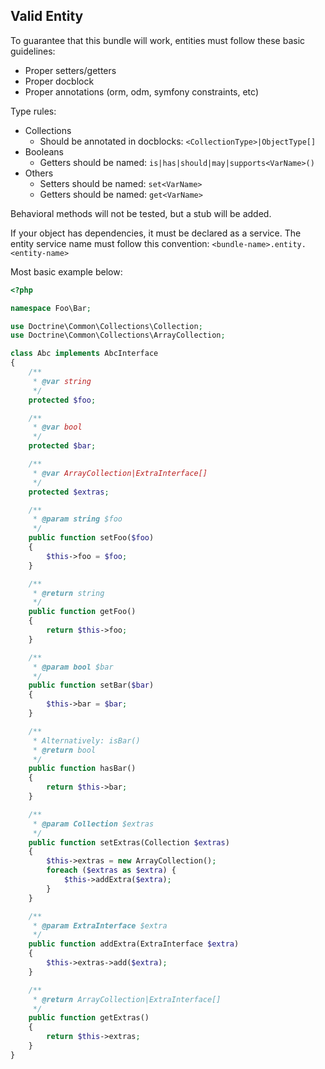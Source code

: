 Valid Entity
------------
To guarantee that this bundle will work, entities must follow these basic guidelines:

- Proper setters/getters
- Proper docblock
- Proper annotations (orm, odm, symfony constraints, etc)

Type rules:
- Collections
    - Should be annotated in docblocks: `<CollectionType>|ObjectType[]`
- Booleans
    - Getters should be named: `is|has|should|may|supports<VarName>()`
- Others
    - Setters should be named: `set<VarName>`
    - Getters should be named: `get<VarName>`

Behavioral methods will not be tested, but a stub will be added.

If your object has dependencies, it must be declared as a service.
The entity service name must follow this convention: `<bundle-name>.entity.<entity-name>`

Most basic example below:
``` php
<?php

namespace Foo\Bar;

use Doctrine\Common\Collections\Collection;
use Doctrine\Common\Collections\ArrayCollection;

class Abc implements AbcInterface
{
    /**
     * @var string
     */
    protected $foo;

    /**
     * @var bool
     */
    protected $bar;

    /**
     * @var ArrayCollection|ExtraInterface[]
     */
    protected $extras;

    /**
     * @param string $foo
     */
    public function setFoo($foo)
    {
        $this->foo = $foo;
    }

    /**
     * @return string
     */
    public function getFoo()
    {
        return $this->foo;
    }

    /**
     * @param bool $bar
     */
    public function setBar($bar)
    {
        $this->bar = $bar;
    }

    /**
     * Alternatively: isBar()
     * @return bool
     */
    public function hasBar()
    {
        return $this->bar;
    }

    /**
     * @param Collection $extras
     */
    public function setExtras(Collection $extras)
    {
        $this->extras = new ArrayCollection();
        foreach ($extras as $extra) {
            $this->addExtra($extra);
        }
    }

    /**
     * @param ExtraInterface $extra
     */
    public function addExtra(ExtraInterface $extra)
    {
        $this->extras->add($extra);
    }

    /**
     * @return ArrayCollection|ExtraInterface[]
     */
    public function getExtras()
    {
        return $this->extras;
    }
}

```
